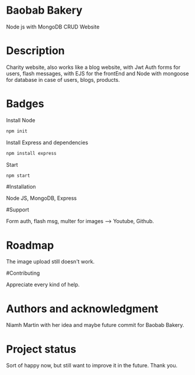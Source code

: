 # Baobab Bakery

Node js with MongoDB CRUD Website

# Description

Charity website, also works like a blog website, with Jwt Auth forms for users, flash messages, with EJS for the frontEnd and Node with mongoose for database in case of users, blogs, products.

# Badges

Install Node
```bash
npm init
```
Install Express and dependencies
```bash
npm install express
```
Start 
```bash
npm start
```
#Installation

Node JS, MongoDB, Express

#Support

Form auth, flash msg, multer for images --> Youtube, Github.

# Roadmap

The image upload still doesn't work.

#Contributing

Appreciate every kind of help.

# Authors and acknowledgment

Niamh Martin with her idea and maybe future commit for Baobab Bakery.

# Project status
Sort of happy now, but still want to improve it in the future. Thank you.
